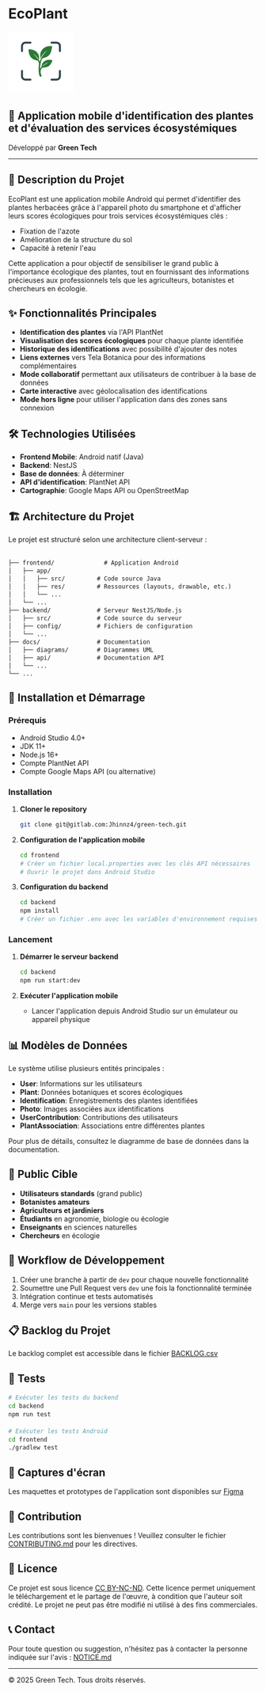# EcoPlant

![EcoPlant Logo](docs/logos/logo.png)

## 📱 Application mobile d'identification des plantes et d'évaluation des services écosystémiques

Développé par **Green Tech**

---

## 📄 Description du Projet

EcoPlant est une application mobile Android qui permet d'identifier des plantes herbacées grâce à l'appareil photo du smartphone et d'afficher leurs scores écologiques pour trois services écosystémiques clés :
- Fixation de l'azote
- Amélioration de la structure du sol
- Capacité à retenir l'eau

Cette application a pour objectif de sensibiliser le grand public à l'importance écologique des plantes, tout en fournissant des informations précieuses aux professionnels tels que les agriculteurs, botanistes et chercheurs en écologie.

## ✨ Fonctionnalités Principales

- **Identification des plantes** via l'API PlantNet
- **Visualisation des scores écologiques** pour chaque plante identifiée
- **Historique des identifications** avec possibilité d'ajouter des notes
- **Liens externes** vers Tela Botanica pour des informations complémentaires
- **Mode collaboratif** permettant aux utilisateurs de contribuer à la base de données
- **Carte interactive** avec géolocalisation des identifications
- **Mode hors ligne** pour utiliser l'application dans des zones sans connexion

## 🛠️ Technologies Utilisées

- **Frontend Mobile**: Android natif (Java)
- **Backend**: NestJS
- **Base de données**: À déterminer
- **API d'identification**: PlantNet API
- **Cartographie**: Google Maps API ou OpenStreetMap

## 🏗️ Architecture du Projet

Le projet est structuré selon une architecture client-serveur :

```

├── frontend/              # Application Android
│   ├── app/
│   │   ├── src/         # Code source Java
│   │   ├── res/         # Ressources (layouts, drawable, etc.)
│   │   └── ...
│   └── ...
├── backend/             # Serveur NestJS/Node.js
│   ├── src/             # Code source du serveur
│   ├── config/          # Fichiers de configuration
│   └── ...
├── docs/                # Documentation
│   ├── diagrams/        # Diagrammes UML
│   ├── api/             # Documentation API
│   └── ...
└── ...
```

## 🚀 Installation et Démarrage

### Prérequis

- Android Studio 4.0+
- JDK 11+
- Node.js 16+
- Compte PlantNet API
- Compte Google Maps API (ou alternative)

### Installation

1. **Cloner le repository**
   ```bash
   git clone git@gitlab.com:Jhinnz4/green-tech.git
   ```

2. **Configuration de l'application mobile**
   ```bash
   cd frontend
   # Créer un fichier local.properties avec les clés API nécessaires
   # Ouvrir le projet dans Android Studio
   ```

3. **Configuration du backend**
   ```bash
   cd backend
   npm install
   # Créer un fichier .env avec les variables d'environnement requises
   ```

### Lancement

1. **Démarrer le serveur backend**
   ```bash
   cd backend
   npm run start:dev
   ```

2. **Exécuter l'application mobile**
   - Lancer l'application depuis Android Studio sur un émulateur ou appareil physique

## 📊 Modèles de Données

Le système utilise plusieurs entités principales :

- **User**: Informations sur les utilisateurs
- **Plant**: Données botaniques et scores écologiques
- **Identification**: Enregistrements des plantes identifiées
- **Photo**: Images associées aux identifications
- **UserContribution**: Contributions des utilisateurs
- **PlantAssociation**: Associations entre différentes plantes

Pour plus de détails, consultez le diagramme de base de données dans la documentation.

## 👥 Public Cible

- **Utilisateurs standards** (grand public)
- **Botanistes amateurs**
- **Agriculteurs et jardiniers**
- **Étudiants** en agronomie, biologie ou écologie
- **Enseignants** en sciences naturelles
- **Chercheurs** en écologie

## 🔄 Workflow de Développement

1. Créer une branche à partir de `dev` pour chaque nouvelle fonctionnalité
2. Soumettre une Pull Request vers `dev` une fois la fonctionnalité terminée
3. Intégration continue et tests automatisés
4. Merge vers `main` pour les versions stables

## 📋 Backlog du Projet

Le backlog complet est accessible dans le fichier [BACKLOG.csv](/docs/backlog/BACKLOG.csv)

## 🧪 Tests

```bash
# Exécuter les tests du backend
cd backend
npm run test

# Exécuter les tests Android
cd frontend
./gradlew test
```

## 📱 Captures d'écran

Les maquettes et prototypes de l'application sont disponibles sur [Figma](https://www.figma.com/design/E9J3BzhTjK3ARrGBrSk8qn/EcoPlant?node-id=0-1&t=B1dWLgpN8bKFjzRT-1)

## 🤝 Contribution

Les contributions sont les bienvenues ! Veuillez consulter le fichier [CONTRIBUTING.md](CONTRIBUTING.md) pour les directives.

## 📄 Licence

Ce projet est sous licence [CC BY-NC-ND](LICENSE). Cette licence permet uniquement le téléchargement et le partage de l'œuvre, à condition que l'auteur soit crédité. Le projet ne peut pas être modifié ni utilisé à des fins commerciales.

## 📞 Contact

Pour toute question ou suggestion, n'hésitez pas à contacter la personne indiquée sur l'avis : [NOTICE.md](NOTICE.md)

---

© 2025 Green Tech. Tous droits réservés.